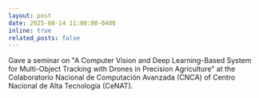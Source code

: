 ```yaml
---
layout: post
date: 2025-08-14 11:00:00-0400
inline: true
related_posts: false
---
```


Gave a seminar on "A Computer Vision and Deep Learning-Based System for Multi-Object Tracking with Drones in Precision Agriculture" at the Colaboratorio Nacional de Computación Avanzada (CNCA) of Centro Nacional de Alta Tecnología (CeNAT).
